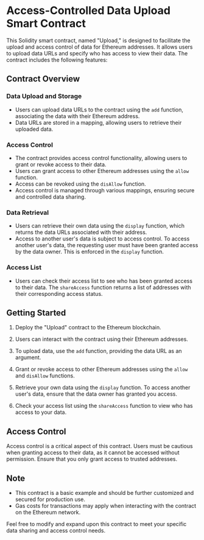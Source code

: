 # Access-Controlled Data Upload Smart Contract

This Solidity smart contract, named "Upload," is designed to facilitate the upload and access control of data for Ethereum addresses. It allows users to upload data URLs and specify who has access to view their data. The contract includes the following features:

## Contract Overview

### Data Upload and Storage

- Users can upload data URLs to the contract using the `add` function, associating the data with their Ethereum address.
- Data URLs are stored in a mapping, allowing users to retrieve their uploaded data.

### Access Control

- The contract provides access control functionality, allowing users to grant or revoke access to their data.
- Users can grant access to other Ethereum addresses using the `allow` function.
- Access can be revoked using the `disAllow` function.
- Access control is managed through various mappings, ensuring secure and controlled data sharing.

### Data Retrieval

- Users can retrieve their own data using the `display` function, which returns the data URLs associated with their address.
- Access to another user's data is subject to access control. To access another user's data, the requesting user must have been granted access by the data owner. This is enforced in the `display` function.

### Access List

- Users can check their access list to see who has been granted access to their data. The `shareAccess` function returns a list of addresses with their corresponding access status.

## Getting Started

1. Deploy the "Upload" contract to the Ethereum blockchain.

2. Users can interact with the contract using their Ethereum addresses.

3. To upload data, use the `add` function, providing the data URL as an argument.

4. Grant or revoke access to other Ethereum addresses using the `allow` and `disAllow` functions.

5. Retrieve your own data using the `display` function. To access another user's data, ensure that the data owner has granted you access.

6. Check your access list using the `shareAccess` function to view who has access to your data.

## Access Control

Access control is a critical aspect of this contract. Users must be cautious when granting access to their data, as it cannot be accessed without permission. Ensure that you only grant access to trusted addresses.

## Note

- This contract is a basic example and should be further customized and secured for production use.
- Gas costs for transactions may apply when interacting with the contract on the Ethereum network.

Feel free to modify and expand upon this contract to meet your specific data sharing and access control needs.
